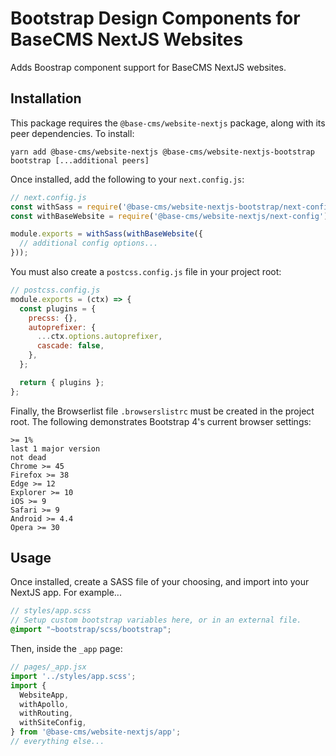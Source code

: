 # Bootstrap Design Components for BaseCMS NextJS Websites
Adds Boostrap component support for BaseCMS NextJS websites.

## Installation
This package requires the `@base-cms/website-nextjs` package, along with its peer dependencies. To install:
```
yarn add @base-cms/website-nextjs @base-cms/website-nextjs-bootstrap bootstrap [...additional peers]
```

Once installed, add the following to your `next.config.js`:

```js
// next.config.js
const withSass = require('@base-cms/website-nextjs-bootstrap/next-config');
const withBaseWebsite = require('@base-cms/website-nextjs/next-config');

module.exports = withSass(withBaseWebsite({
  // additional config options...
}));
```
You must also create a `postcss.config.js` file in your project root:
```js
// postcss.config.js
module.exports = (ctx) => {
  const plugins = {
    precss: {},
    autoprefixer: {
      ...ctx.options.autoprefixer,
      cascade: false,
    },
  };

  return { plugins };
};
```
Finally, the Browserlist file `.browserslistrc` must be created in the project root. The following demonstrates Bootstrap 4's current browser settings:
```
>= 1%
last 1 major version
not dead
Chrome >= 45
Firefox >= 38
Edge >= 12
Explorer >= 10
iOS >= 9
Safari >= 9
Android >= 4.4
Opera >= 30
```
## Usage
Once installed, create a SASS file of your choosing, and import into your NextJS app. For example...
```scss
// styles/app.scss
// Setup custom bootstrap variables here, or in an external file.
@import "~bootstrap/scss/bootstrap";
```
Then, inside the `_app` page:
```js
// pages/_app.jsx
import '../styles/app.scss';
import {
  WebsiteApp,
  withApollo,
  withRouting,
  withSiteConfig,
} from '@base-cms/website-nextjs/app';
// everything else...
```
